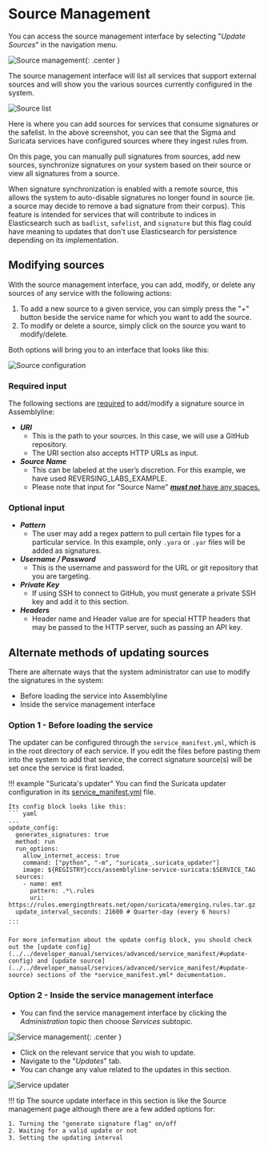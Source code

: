 # Source Management

You can access the source management interface by selecting "*Update Sources*" in the navigation menu.

![Source management](./images/bar.png){: .center }

The source management interface will list all services that support external sources and will show you the various sources currently configured in the system.

![Source list](./images/source_list.png)

Here is where you can add sources for services that consume signatures or the safelist. In the above screenshot, you can see that the Sigma and Suricata services have configured sources where they ingest rules from.

On this page, you can manually pull signatures from sources, add new sources, synchronize signatures on your system based on their source or view all signatures from a source. 

When signature synchronization is enabled with a remote source, this allows the system to auto-disable signatures no longer found in source (ie. a source may decide to remove a bad signature from their corpus). This feature is intended for services that will contribute to indices in Elasticsearch such as `badlist`, `safelist`, and `signature` but this flag could have meaning to updates that don't use Elasticsearch for persistence depending on its implementation.

## Modifying sources

With the source management interface, you can add, modify, or delete any sources of any service with the following actions:

  1. To add a new source to a given service, you can simply press the "*+*" button beside the service name for which you want to add the source.
  2. To modify or delete a source, simply click on the source you want to modify/delete.

Both options will bring you to an interface that looks like this:

![Source configuration](./images/source_config.PNG)

### Required input

The following sections are <ins>required</ins> to add/modify a signature source in Assemblyline:

-	***URI***
    - This is the path to your sources. In this case, we will use a GitHub repository.
    - The URI section also accepts HTTP URLs as input.
-	***Source Name***
    - This can be labeled at the user’s discretion. For this example, we have used REVERSING_LABS_EXAMPLE.
    - Please note that input for "Source Name" <ins>***must not***<ins> have any spaces.

### Optional input

-   ***Pattern***
    - The user may add a regex pattern to pull certain file types for a particular service. In this example,
    only `.yara` or `.yar` files will be added as signatures.
-   ***Username / Password***
    - This is the username and password for the URL or git repository that you are targeting.
-   ***Private Key***
    - If using SSH to connect to GitHub, you must generate a private SSH key and add it to this section.
-   ***Headers***
    - Header name and Header value are for special HTTP headers that may be passed to the HTTP server, such as passing an API key.

## Alternate methods of updating sources

There are alternate ways that the system administrator can use to modify the signatures in the system:

-    Before loading the service into Assemblyline
-    Inside the service management interface

### Option 1 - Before loading the service

The updater can be configured through the `service_manifest.yml`, which is in the root directory of each service. If you edit the files before pasting them into the system to add that service, the correct signature source(s) will be set once the service is first loaded.

!!! example "Suricata's updater"
    You can find the Suricata updater configuration in its [service_manifest.yml](https://github.com/CybercentreCanada/assemblyline-service-suricata/blob/master/service_manifest.yml) file.

    Its config block looks like this:
    ``` yaml
    ...
    update_config:
      generates_signatures: true
      method: run
      run_options:
        allow_internet_access: true
        command: ["python", "-m", "suricata_.suricata_updater"]
        image: ${REGISTRY}cccs/assemblyline-service-suricata:$SERVICE_TAG
      sources:
        - name: emt
          pattern: .*\.rules
          uri: https://rules.emergingthreats.net/open/suricata/emerging.rules.tar.gz
      update_interval_seconds: 21600 # Quarter-day (every 6 hours)
    ...
    ```

    For more information about the update config block, you should check out the [update config](../../developer_manual/services/advanced/service_manifest/#update-config) and [update source](../../developer_manual/services/advanced/service_manifest/#update-source) sections of the *service_manifest.yml* documentation.

### Option 2 - Inside the service management interface

-   You can find the service management interface by clicking the *Administration* topic then choose *Services* subtopic.

![Service management](./images/services_bar.png){: .center }

-   Click on the relevant service that you wish to update.
-   Navigate to the "*Updates*" tab.
-   You can change any value related to the updates in this section.

![Service updater](./images/updater.PNG)

!!! tip
    The source update interface in this section is like the Source management page although there are a few added options for:

    1. Turning the "generate signature flag" on/off
    2. Waiting for a valid update or not
    3. Setting the updating interval
